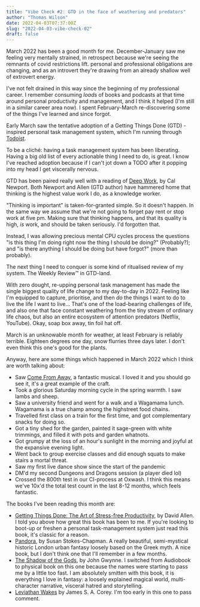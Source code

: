 ```yaml
---
title: "Vibe Check #2: GTD in the face of weathering and predators"
author: "Thomas Wilson"
date: 2022-04-03T07:37:00Z
slug: "2022-04-03-vibe-check-02"
draft: false
---
```


March 2022 has been a good month for me.  December-January saw me feeling very mentally strained, in retrospect because we're seeing the remnants of covid restrictions lift. personal and professional obligations are changing, and as an introvert they're drawing from an already shallow well of extrovert energy.

I've not felt drained in this way since the beginning of my professional career.  I remember consuming _loads_ of books and podcasts at that time around personal productivity and management, and I think it helped (I'm still in a similar career area now).  I spent February-March re-discovering some of the things I've learned and since forgot.

Early March saw the tentative adoption of a Getting Things Done (GTD) -inspired personal task management system, which I'm running through [Todoist](https://todoist.com/).  

To be a cliché: having a task management system has been liberating.  Having a big old list of every actionable thing I need to do, is great.  I know I've reached adoption because if I can't jot down a TODO after it popping into my head I get viscerally nervous.

GTD has been paired really well with a reading of [Deep Work](https://www.hive.co.uk/Product/Cal-Newport/Deep-Work--Rules-for-Focused-Success-in-a-Distracted-World/17808018), by Cal Newport.  Both Newport and Allen (GTD author) have hammered home that thinking is the highest value work I do, as a knowledge worker.

"Thinking is important" is taken-for-granted simple.  So it doesn't happen.  In the same way we assume that we're not going to forget pay rent or stop work at five pm.  Making sure that thinking happens, and that its quality is high, _is_ work, and should be taken seriously. I'd forgotten that.  

Instead, I was allowing precious mental CPU cycles process the questions "is this thing I'm doing right now the thing I should be doing?" (Probably?); and "is there anything I should be doing but have forgot?" (more than probably). 

The next thing I need to conquer is some kind of ritualised review of my system.  The Weekly Review™️ in GTD-land.

With zero dought, re-upping personal task management has made the single biggest quality of life change to my day-to-day in 2022.  Feeling like I'm equipped to capture, prioritise, and then _do_ the things I want to do to live the life I want to live...  That's one of the load-bearing challenges of life, and also one that face constant weathering from the tiny stream of ordinary life chaos, but also an entire ecosystem of attention predators (Netflix, YouTube).  Okay, soap box away, tin foil hat off. 

March is an unknowable month for weather, at least February is reliably terrible.  Eighteen degrees one day, snow flurries three days later.  I don't even think this one's good for the plants. 

Anyway, here are some things which happened in March 2022 which I think are worth talking about:

* Saw [Come From Away](https://comefromawaylondon.co.uk/), a fantastic musical.  I loved it and you should go see it, it's a great example of the craft.
* Took a glorious Saturday morning cycle in the spring warmth.  I saw lambs and sheep.
* Saw a university friend and went for a walk and a Wagamama lunch.  Wagamama is a true champ among the highstreet food chains.
* Travelled first class on a train for the first time, and got complementary snacks for doing so.
* Got a tiny shed for the garden, painted it sage-green with white trimmings, and filled it with pots and garden whatnots.
* Got grumpy at the loss of an hour's sunlight in the morning and joyful at the expansive evening light.
* Went back to group exercise classes and did enough squats to make stairs a mortal threat.
* Saw my first live dance show since the start of the pandemic
* DM'd my second Dungeons and Dragons session (a player died lol) 
* Crossed the 800th test in our CI-process at Oxwash.  I think this means we've 10x'd the total test count in the last 8-12 months, which feels fantastic.

The books I've been reading this month are:

* [Getting Things Done: The Art of Stress-free Productivity](https://www.hive.co.uk/Product/David-Allen/Getting-Things-Done--The-Art-of-Stress-free-Productivity/16501887), by David Allen.  I told you above how great this book has been to me.  If you're looking to boot-up or freshen a personal task-management system just read this book, it's classic for a reason. 
* [Pandora](https://www.hive.co.uk/Product/Susan-Stokes-Chapman/Pandora--The-immersive-1-Sunday-Times-bestselling-story-o/26299209), by Susan Stokes-Chapman.  A really beautiful, semi-mystical historic London urban fantasy loosely based on the Greek myth.  A nice book, but I don't think one that I'll remember in a few months.
* [The Shadow of the Gods](https://www.hive.co.uk/Product/John-Gwynne/The-Shadow-of-the-Gods/25534879), by John Gwynne.  I switched from Audiobook to physical book on this one because the names were starting to pass me by a little too fast.  I am absolutely smitten with this book, it is everything I love in fantasy: a loosely explained magical world, multi-character narrative, visceral hatred and storytelling.  
* [Leviathan Wakes](https://www.hive.co.uk/Product/James-S-A-Corey/Leviathan-Wakes--Book-1-of-the-Expanse-now-a-Prime-Original-series/6888165) by  James S. A. Corey.  I'm too early in this one to pass comment.
